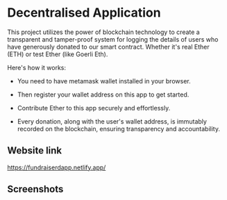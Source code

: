 # Decentralised Application
This project utilizes the power of blockchain technology to create a transparent and tamper-proof system for logging the details of users who have generously donated to our smart contract. Whether it's real Ether (ETH) or test Ether (like Goerli Eth).

Here's how it works:

* You need to have metamask wallet installed in your browser.

* Then register your wallet address on this app to get started.

* Contribute Ether to this app securely and effortlessly.

* Every donation, along with the user's wallet address, is immutably recorded on the blockchain, ensuring transparency and accountability.

## Website link
https://fundraiserdapp.netlify.app/

## Screenshots
